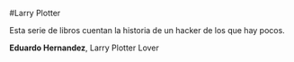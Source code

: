  #Larry Plotter

Esta serie de libros cuentan la historia de un hacker de los que hay pocos.

**Eduardo Hernandez**, Larry Plotter Lover

